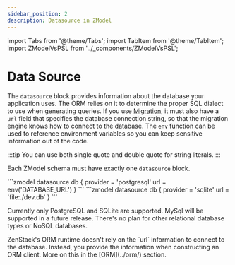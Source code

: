 ```yaml
---
sidebar_position: 2
description: Datasource in ZModel
---
```


import Tabs from '@theme/Tabs';
import TabItem from '@theme/TabItem';
import ZModelVsPSL from '../_components/ZModelVsPSL';

# Data Source

The `datasource` block provides information about the database your application uses. The ORM relies on it to determine the proper SQL dialect to use when generating queries. If you use [Migration](../migration/), it must also have a `url` field that specifies the database connection string, so that the migration engine knows how to connect to the database. The `env` function can be used to reference environment variables so you can keep sensitive information out of the code.

:::tip
You can use both single quote and double quote for string literals.
:::

Each ZModel schema must have exactly one `datasource` block.

<Tabs>

<TabItem value="postgresql" label="PostgreSQL" default>
```zmodel
datasource db {
    provider = 'postgresql'
    url      = env('DATABASE_URL')
}
```
</TabItem>

<TabItem value="sqlite" label="SQLite">
```zmodel
datasource db {
    provider = 'sqlite'
    url      = 'file:./dev.db'
}
```
</TabItem>

</Tabs>

Currently only PostgreSQL and SQLite are supported. MySql will be supported in a future release. There's no plan for other relational database types or NoSQL databases.

<ZModelVsPSL>
ZenStack's ORM runtime doesn't rely on the `url` information to connect to the database. Instead, you provide the information when constructing an ORM client. More on this in the [ORM](../orm/) section.
</ZModelVsPSL>
